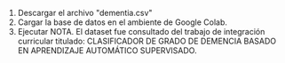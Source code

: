 1. Descargar el archivo "dementia.csv"
2. Cargar la base de datos en el ambiente de Google Colab.
3. Ejecutar
NOTA. El dataset fue consultado del trabajo de integración curricular titulado: CLASIFICADOR DE GRADO DE DEMENCIA BASADO EN APRENDIZAJE AUTOMÁTICO SUPERVISADO.
